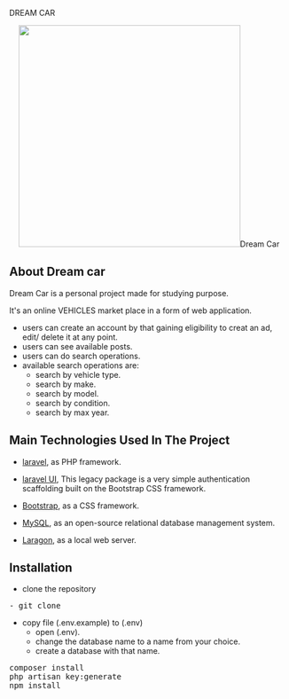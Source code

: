 <p>DREAM CAR</p>
<p align="center"><a href="https://laravel.com" target="_blank"><img src="" width="400"></a>Dream Car</p>



## About Dream car 

Dream Car is a personal project made for studying purpose.

It's an online VEHICLES market place in a form of web application.

- users can create an account by that gaining eligibility to creat an ad, edit/ delete it at any point. 
- users can see available posts.
- users can do search operations.
- available search operations are:
    - search by vehicle type.
    - search by make.
    - search by model.
    - search by condition.
    - search by max year.
## Main Technologies Used In The Project


- [laravel](https://laravel.com), as PHP framework.
- [laravel UI](https://github.com/laravel/ui), This legacy package is a very simple authentication scaffolding built on the Bootstrap CSS framework.

- [Bootstrap](https://getbootstrap.com/), as a CSS framework.
- [MySQL](https://www.mysql.com/), as an open-source relational database management system.
- [Laragon](https://laragon.org/), as a local web server.


## Installation

- clone the repository 
<pre>
- git clone
</pre>
- copy file (.env.example) to (.env)
    - open (.env).
    - change the database name to a name from your choice.
    - create a database with that name.  
<pre>
composer install
php artisan key:generate
npm install 
</pre>
